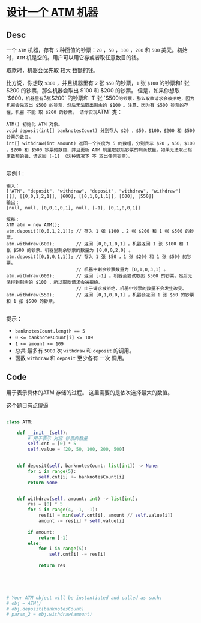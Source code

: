 
# [设计一个 ATM 机器](https://leetcode.cn/problems/design-an-atm-machine/description/?envType=daily-question&envId=2025-01-05)

## Desc

一个 `ATM` 机器，存有 `5` 种面值的钞票：`20` ，`50` ，`100` ，`200` 和 `500` 美元。初始时，`ATM` 机是空的。用户可以用它存或者取任意数目的钱。

取款时，机器会优先取 较大 数额的钱。

比方说，你想取 `$300` ，并且机器里有 `2` 张 `$50` 的钞票，`1` 张 `$100` 的钞票和1 张 $200 的钞票，那么机器会取出 $100 和 $200 的钞票。
但是，如果你想取 `$600` ，机器里有 `3` 张 `$200` 的钞票和 `1` 张 `$500` 的钞票，那么取款请求会被拒绝，因为机器会先取出 $500 的钞票，然后无法取出剩余的 $100 。注意，因为有 $500 钞票的存在，机器 不能 取 $200 的钞票。
请你实现 `ATM` 类：
```
ATM() 初始化 ATM 对象。
void deposit(int[] banknotesCount) 分别存入 $20 ，$50，$100，$200 和 $500 钞票的数目。
int[] withdraw(int amount) 返回一个长度为 5 的数组，分别表示 $20 ，$50，$100 ，$200 和 $500 钞票的数目，并且更新 ATM 机里取款后钞票的剩余数量。如果无法取出指定数额的钱，请返回 [-1] （这种情况下 不 取出任何钞票）。
 
```
示例 1：
```
输入：
["ATM", "deposit", "withdraw", "deposit", "withdraw", "withdraw"]
[[], [[0,0,1,2,1]], [600], [[0,1,0,1,1]], [600], [550]]
输出：
[null, null, [0,0,1,0,1], null, [-1], [0,1,0,0,1]]

```

```
解释：
ATM atm = new ATM();
atm.deposit([0,0,1,2,1]); // 存入 1 张 $100 ，2 张 $200 和 1 张 $500 的钞票。
atm.withdraw(600);        // 返回 [0,0,1,0,1] 。机器返回 1 张 $100 和 1 张 $500 的钞票。机器里剩余钞票的数量为 [0,0,0,2,0] 。
atm.deposit([0,1,0,1,1]); // 存入 1 张 $50 ，1 张 $200 和 1 张 $500 的钞票。
                          // 机器中剩余钞票数量为 [0,1,0,3,1] 。
atm.withdraw(600);        // 返回 [-1] 。机器会尝试取出 $500 的钞票，然后无法得到剩余的 $100 ，所以取款请求会被拒绝。
                          // 由于请求被拒绝，机器中钞票的数量不会发生改变。
atm.withdraw(550);        // 返回 [0,1,0,0,1] ，机器会返回 1 张 $50 的钞票和 1 张 $500 的钞票。
 
```
提示：

- `banknotesCount.length == 5`
- `0 <= banknotesCount[i] <= 109`
- `1 <= amount <= 109`
- 总共 最多有 `5000` 次 `withdraw` 和 `deposit` 的调用。
- 函数 `withdraw` 和 `deposit` 至少各有 一次 调用。


## Code

用于表示具体的ATM 存储的过程。
这里需要的是依次选择最大的数值。

这个题目有点傻逼

```python

class ATM:

    def __init__(self):
        # 用于表示 对应 钞票的数量
        self.cnt = [0] * 5
        self.value = [20, 50, 100, 200, 500]
    

    def deposit(self, banknotesCount: list[int]) -> None:
        for i in range(5):
            self.cnt[i] += banknotesCount[i]
        return None


    def withdraw(self, amount: int) -> list[int]:
        res = [0] * 5
        for i in range(4, -1, -1):
            res[i] = min(self.cnt[i], amount // self.value[i])
            amount -= res[i] * self.value[i]
        
        if amount:
            return [-1]
        else:
            for i in range(5):
                self.cnt[i] -= res[i]
            
            return res
        




# Your ATM object will be instantiated and called as such:
# obj = ATM()
# obj.deposit(banknotesCount)
# param_2 = obj.withdraw(amount)
```
